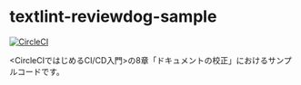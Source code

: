 # textlint-reviewdog-sample

[![CircleCI](https://circleci.com/gh/circleci-book/textlint-reviewdog-sample.svg?style=svg)](https://circleci.com/gh/circleci-book/textlint-reviewdog-sample)

<CircleCIではじめるCI/CD入門>の8章「ドキュメントの校正」におけるサンプルコードです。
